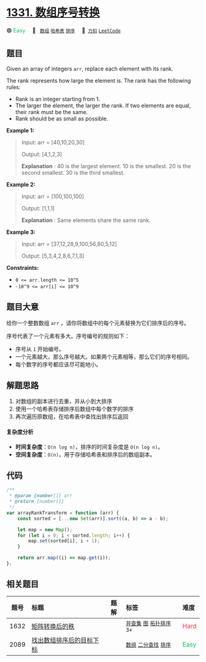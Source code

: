 # [1331. 数组序号转换](https://2xiao.github.io/leetcode-js/problem/1331.html)

🟢 <font color=#15bd66>Easy</font>&emsp; 🔖&ensp; [`数组`](/tag/array.md) [`哈希表`](/tag/hash-table.md) [`排序`](/tag/sorting.md)&emsp; 🔗&ensp;[`力扣`](https://leetcode.cn/problems/rank-transform-of-an-array) [`LeetCode`](https://leetcode.com/problems/rank-transform-of-an-array)

## 题目

Given an array of integers `arr`, replace each element with its rank.

The rank represents how large the element is. The rank has the following
rules:

- Rank is an integer starting from 1.
- The larger the element, the larger the rank. If two elements are equal, their rank must be the same.
- Rank should be as small as possible.

**Example 1:**

> Input: arr = [40,10,20,30]
>
> Output: [4,1,2,3]
>
> **Explanation** : 40 is the largest element. 10 is the smallest. 20 is the second smallest. 30 is the third smallest.

**Example 2:**

> Input: arr = [100,100,100]
>
> Output: [1,1,1]
>
> **Explanation** : Same elements share the same rank.

**Example 3:**

> Input: arr = [37,12,28,9,100,56,80,5,12]
>
> Output: [5,3,4,2,8,6,7,1,3]

**Constraints:**

- `0 <= arr.length <= 10^5`
- `-10^9 <= arr[i] <= 10^9`

## 题目大意

给你一个整数数组 `arr` ，请你将数组中的每个元素替换为它们排序后的序号。

序号代表了一个元素有多大。序号编号的规则如下：

- 序号从 `1` 开始编号。
- 一个元素越大，那么序号越大。如果两个元素相等，那么它们的序号相同。
- 每个数字的序号都应该尽可能地小。

## 解题思路

1. 对数组的副本进行去重，并从小到大排序
2. 使用一个哈希表存储排序后数组中每个数字的排序
3. 再次遍历原数组，在哈希表中查找出排序后返回

#### 复杂度分析

- **时间复杂度**：`O(n log n)`，排序的时间复杂度是 `O(n log n)`。
- **空间复杂度**：`O(n)`，用于存储哈希表和排序后的数组副本。

## 代码

```javascript
/**
 * @param {number[]} arr
 * @return {number[]}
 */
var arrayRankTransform = function (arr) {
	const sorted = [...new Set(arr)].sort((a, b) => a - b);

	let map = new Map();
	for (let i = 0; i < sorted.length; i++) {
		map.set(sorted[i], i + 1);
	}

	return arr.map((i) => map.get(i));
};
```

## 相关题目

<!-- prettier-ignore -->
| 题号 | 标题 | 题解 | 标签 | 难度 |
| :------: | :------ | :------: | :------ | :------ |
| 1632 | [矩阵转换后的秩](https://leetcode.com/problems/rank-transform-of-a-matrix) |  |  [`并查集`](/tag/union-find.md) [`图`](/tag/graph.md) [`拓扑排序`](/tag/topological-sort.md) `3+` | <font color=#ff334b>Hard</font> |
| 2089 | [找出数组排序后的目标下标](https://leetcode.com/problems/find-target-indices-after-sorting-array) |  |  [`数组`](/tag/array.md) [`二分查找`](/tag/binary-search.md) [`排序`](/tag/sorting.md) | <font color=#15bd66>Easy</font> |